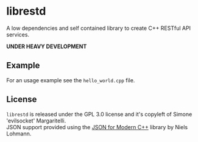 # librestd

A low dependencies and self contained library to create C++ RESTful API services.

**UNDER HEAVY DEVELOPMENT**

## Example

For an usage example see the `hello_world.cpp` file.

## License

`librestd` is released under the GPL 3.0 license and it's copyleft of Simone 'evilsocket' Margaritelli.  
JSON support provided using the [JSON for Modern C++](https://github.com/nlohmann/json) library by Niels Lohmann.
